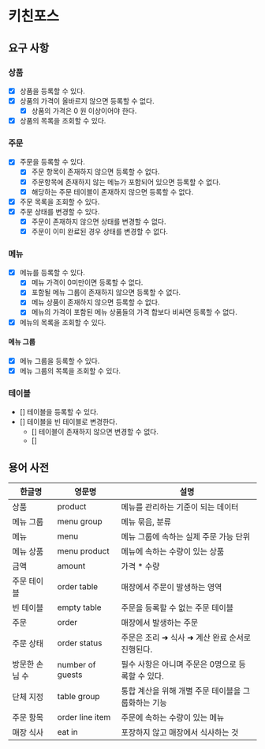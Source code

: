 # 키친포스

## 요구 사항

### 상품

- [x] 상품을 등록할 수 있다.
- [x] 상품의 가격이 올바르지 않으면 등록할 수 없다.
    - [x] 상품의 가격은 0 원 이상이어야 한다.
- [x] 상품의 목록을 조회할 수 있다.

### 주문

- [x] 주문을 등록할 수 있다.
    - [x] 주문 항목이 존재하지 않으면 등록할 수 없다.
    - [x] 주문항목에 존재하지 않는 메뉴가 포함되어 있으면 등록할 수 없다.
    - [x] 해당하는 주문 테이블이 존재하지 않으면 등록할 수 없다.
- [x] 주문 목록을 조회할 수 있다.
- [x] 주문 상태를 변경할 수 있다.
    - [x] 주문이 존재하지 않으면 상태를 변경할 수 없다.
    - [x] 주문이 이미 완료된 경우 상태를 변경할 수 없다.

### 메뉴

- [x] 메뉴를 등록할 수 있다.
    - [x] 메뉴 가격이 0미만이면 등록할 수 없다.
    - [x] 포함될 메뉴 그룹이 존재하지 않으면 등록할 수 없다.
    - [x] 메뉴 상품이 존재하지 않으면 등록할 수 없다.
    - [x] 메뉴의 가격이 포함된 메뉴 상품들의 가격 합보다 비싸면 등록할 수 없다.
- [x] 메뉴의 목록을 조회할 수 있다.

#### 메뉴 그룹

- [x] 메뉴 그룹을 등록할 수 있다.
- [x] 메뉴 그룹의 목록을 조회할 수 있다.

### 테이블

- [] 테이블을 등록할 수 있다.
- [] 테이블을 빈 테이블로 변경한다.
    - [] 테이블이 존재하지 않으면 변경할 수 없다.
    - []

## 용어 사전

| 한글명      | 영문명              | 설명                            |
|----------|------------------|-------------------------------|
| 상품       | product          | 메뉴를 관리하는 기준이 되는 데이터           |
| 메뉴 그룹    | menu group       | 메뉴 묶음, 분류                     |
| 메뉴       | menu             | 메뉴 그룹에 속하는 실제 주문 가능 단위        |
| 메뉴 상품    | menu product     | 메뉴에 속하는 수량이 있는 상품             |
| 금액       | amount           | 가격 * 수량                       |
| 주문 테이블   | order table      | 매장에서 주문이 발생하는 영역              |
| 빈 테이블    | empty table      | 주문을 등록할 수 없는 주문 테이블           |
| 주문       | order            | 매장에서 발생하는 주문                  |
| 주문 상태    | order status     | 주문은 조리 ➜ 식사 ➜ 계산 완료 순서로 진행된다. |
| 방문한 손님 수 | number of guests | 필수 사항은 아니며 주문은 0명으로 등록할 수 있다. |
| 단체 지정    | table group      | 통합 계산을 위해 개별 주문 테이블을 그룹화하는 기능 |
| 주문 항목    | order line item  | 주문에 속하는 수량이 있는 메뉴             |
| 매장 식사    | eat in           | 포장하지 않고 매장에서 식사하는 것           |
